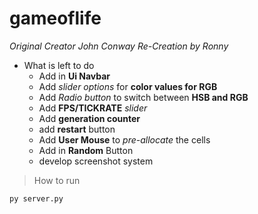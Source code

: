 # gameoflife
*Original Creator John Conway*
*Re-Creation by Ronny*

* What is left to do 
    - Add in **Ui Navbar**
    - Add *slider options* for **color values for RGB**
    - Add *Radio button* to switch between **HSB and RGB**
    - Add **FPS/TICKRATE** *slider*
    - Add **generation counter**
    - add **restart** button
    - Add **User Mouse** to *pre-allocate* the cells 
    - Add in **Random** Button
    - develop screenshot system

>How to run 
```bat
py server.py
```

